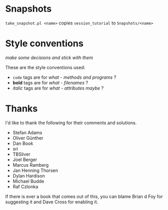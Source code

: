 # Snapshots

`take_snapshot.pl <name>` copies `session_tutorial` to `Snapshots/<name>` 

# Style conventions
_make some decisions and stick with them_

These are the style conventions used:
- `code` tags are for _what - methods and programs_ ?
- **bold** tags are for _what - filenames_ ?
- _italic_ tags are for _what - attributes maybe_ ?

# Thanks

I'd like to thank the following for their comments and solutions.

* Stefan Adams
* Oliver Günther
* Dan Book
* sri
* TBSliver
* Joel Berger
* Marcus Ramberg
* Jan Henning Thorsen
* Dylan Hardison
* Michael Budde
* Raf Czlonka

If there is ever a book that comes out of this, you can blame
Brian d Foy for suggesting it
and Dave Cross for enabling it.
